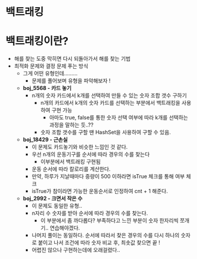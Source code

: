 # 백트래킹

# 백트래킹이란?

- 해를 찾는 도중 막히면 다시 되돌아가서 해를 찾는 기법
- 최적화 문제와 결정 문제 푸는 방식
    - 그게 어떤 유형인데……… 
      - 문제를 풀어보며 유형을 파악해보자 !
    - **boj_5568 - 카드 놓기**
        - n개의 숫자 카드에서 k개를 선택하여 만들 수 있는 숫자 조합 갯수 구하기
            - n개의 카드에서 k개의 숫자 카드를 선택하는 부분에서 백트래킹을 사용하여 구현 가능
                - 아마도 true, false를 통한 숫자 선택 여부에 따라 k개를 선택하는 과정을 말하는 듯..??
            - 숫자 조합 갯수를 구할 땐 HashSet을 사용하여 구할 수 있음.
    - **boj_18429 - 근손실**
        - 이 문제도 카드놓기와 비슷한 느낌인 것 같다.
        - 우선 n개의 운동기구를 순서에 따라 경우의 수를 찾는다
            - 이부분에서 백트래킹 구현됨
        - 운동 순서에 따라 칼로리를 계산한다.
        - 만약, 하루가 지날때마다 중량이 500 이하라면 isTrue 체크를 통해 여부 체크
        - isTrue가 참이라면 가능한 운동순서로 인정하여 cnt + 1 해준다.
    - **boj_2992 - 크면서 작은 수**
      - 이 문제도 동일한 유형..
      - n자리 수 숫자를 받아 순서에 따라 경우의 수를 찾는다.
        - 이 부분에서 좀 까다롭다? 부족하다고 느낀 부분이 숫자 한자리씩 쪼개기.. 연습해야겠다.
      - 나머지 풀이는 동일하다. 순서에 따라서 찾은 경우의 수를 다시 하나의 숫자로 붙이고 나서 조건에 따라 숫자 비교 후, 최솟값 찾으면 끝 !
      - 어렵진 않으나 구현하는데에 오래걸렸다..
